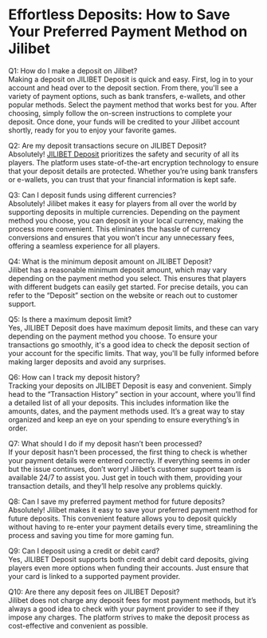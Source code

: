# Effortless Deposits: How to Save Your Preferred Payment Method on Jilibet
<p>Q1: How do I make a deposit on Jilibet?<br />
Making a deposit on JILIBET Deposit is quick and easy. First, log in to your account and head over to the deposit section. From there, you&#39;ll see a variety of payment options, such as bank transfers, e-wallets, and other popular methods. Select the payment method that works best for you. After choosing, simply follow the on-screen instructions to complete your deposit. Once done, your funds will be credited to your Jilibet account shortly, ready for you to enjoy your favorite games.</p>

<p>Q2: Are my deposit transactions secure on JILIBET Deposit?<br />
Absolutely! <a href="https://jilibet888.com.ph/deposit.html">JILIBET Deposit</a> prioritizes the safety and security of all its players. The platform uses state-of-the-art encryption technology to ensure that your deposit details are protected. Whether you&rsquo;re using bank transfers or e-wallets, you can trust that your financial information is kept safe.</p>

<p>Q3: Can I deposit funds using different currencies?<br />
Absolutely! Jilibet makes it easy for players from all over the world by supporting deposits in multiple currencies. Depending on the payment method you choose, you can deposit in your local currency, making the process more convenient. This eliminates the hassle of currency conversions and ensures that you won&rsquo;t incur any unnecessary fees, offering a seamless experience for all players.</p>

<p>Q4: What is the minimum deposit amount on JILIBET Deposit?<br />
Jilibet has a reasonable minimum deposit amount, which may vary depending on the payment method you select. This ensures that players with different budgets can easily get started. For precise details, you can refer to the &ldquo;Deposit&rdquo; section on the website or reach out to customer support.</p>

<p>Q5: Is there a maximum deposit limit?<br />
Yes, JILIBET Deposit does have maximum deposit limits, and these can vary depending on the payment method you choose. To ensure your transactions go smoothly, it&#39;s a good idea to check the deposit section of your account for the specific limits. That way, you&#39;ll be fully informed before making larger deposits and avoid any surprises.</p>

<p>Q6: How can I track my deposit history?<br />
Tracking your deposits on JILIBET Deposit is easy and convenient. Simply head to the &ldquo;Transaction History&rdquo; section in your account, where you&rsquo;ll find a detailed list of all your deposits. This includes information like the amounts, dates, and the payment methods used. It&rsquo;s a great way to stay organized and keep an eye on your spending to ensure everything&rsquo;s in order.</p>

<p>Q7: What should I do if my deposit hasn&rsquo;t been processed?<br />
If your deposit hasn&rsquo;t been processed, the first thing to check is whether your payment details were entered correctly. If everything seems in order but the issue continues, don&rsquo;t worry! Jilibet&rsquo;s customer support team is available 24/7 to assist you. Just get in touch with them, providing your transaction details, and they&rsquo;ll help resolve any problems quickly.</p>

<p>Q8: Can I save my preferred payment method for future deposits?<br />
Absolutely! Jilibet makes it easy to save your preferred payment method for future deposits. This convenient feature allows you to deposit quickly without having to re-enter your payment details every time, streamlining the process and saving you time for more gaming fun.</p>

<p>Q9: Can I deposit using a credit or debit card?<br />
Yes, JILIBET Deposit supports both credit and debit card deposits, giving players even more options when funding their accounts. Just ensure that your card is linked to a supported payment provider.</p>

<p>Q10: Are there any deposit fees on JILIBET Deposit?<br />
Jilibet does not charge any deposit fees for most payment methods, but it&rsquo;s always a good idea to check with your payment provider to see if they impose any charges. The platform strives to make the deposit process as cost-effective and convenient as possible.</p>
